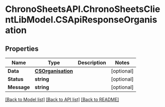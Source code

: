 # ChronoSheetsAPI.ChronoSheetsClientLibModel.CSApiResponseOrganisation
## Properties

Name | Type | Description | Notes
------------ | ------------- | ------------- | -------------
**Data** | [**CSOrganisation**](CSOrganisation.md) |  | [optional] 
**Status** | **string** |  | [optional] 
**Message** | **string** |  | [optional] 

[[Back to Model list]](../README.md#documentation-for-models) [[Back to API list]](../README.md#documentation-for-api-endpoints) [[Back to README]](../README.md)

